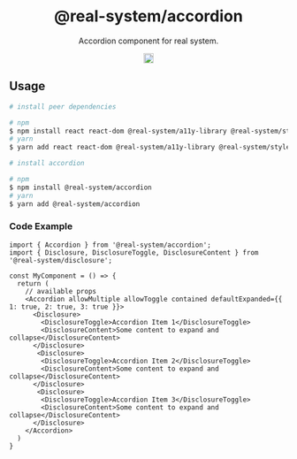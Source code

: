 <h1 align="center">@real-system/accordion</h1>
<p align="center">Accordion component for real system.</p>
<p align="center">
<a href="https://www.npmjs.com/package/@real-system/accordion"><img src="https://badgen.net/npm/v/@real-system/accordion?label=&icon=npm&color=blue" alt="npm version" height="18"/></a>
</p>

## Usage

```bash
# install peer dependencies

# npm
$ npm install react react-dom @real-system/a11y-library @real-system/styled-library @real-system/disclosure @real-system/utils-library
# yarn
$ yarn add react react-dom @real-system/a11y-library @real-system/styled-library @real-system/disclosure @real-system/utils-library

# install accordion

# npm
$ npm install @real-system/accordion
# yarn
$ yarn add @real-system/accordion
```

### Code Example

```tsx
import { Accordion } from '@real-system/accordion';
import { Disclosure, DisclosureToggle, DisclosureContent } from '@real-system/disclosure';

const MyComponent = () => {
  return (
    // available props
    <Accordion allowMultiple allowToggle contained defaultExpanded={{ 1: true, 2: true, 3: true }}>
      <Disclosure>
        <DisclosureToggle>Accordion Item 1</DisclosureToggle>
        <DisclosureContent>Some content to expand and collapse</DisclosureContent>
      </Disclosure>
       <Disclosure>
        <DisclosureToggle>Accordion Item 2</DisclosureToggle>
        <DisclosureContent>Some content to expand and collapse</DisclosureContent>
      </Disclosure>
       <Disclosure>
        <DisclosureToggle>Accordion Item 3</DisclosureToggle>
        <DisclosureContent>Some content to expand and collapse</DisclosureContent>
      </Disclosure>
    </Accordion>
  )
}

```
